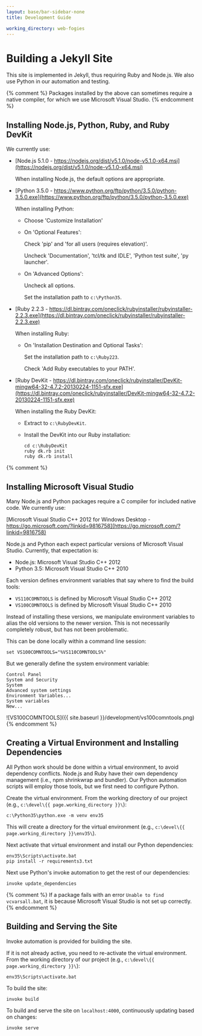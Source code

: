 ```yaml
---
layout: base/bar-sidebar-none
title: Development Guide

working_directory: web-fogies
---
```


# Building a Jekyll Site

This site is implemented in Jekyll, thus requiring Ruby and Node.js. We also use Python in our automation and testing.

{% comment %}
Packages installed by the above can sometimes require a native compiler, for which we use Microsoft Visual Studio.
{% endcomment %}

## Installing Node.js, Python, Ruby, and Ruby DevKit

We currently use:

- [Node.js 5.1.0 - https://nodejs.org/dist/v5.1.0/node-v5.1.0-x64.msi](https://nodejs.org/dist/v5.1.0/node-v5.1.0-x64.msi)

  When installing Node.js, the default options are appropriate.

- [Python 3.5.0 - https://www.python.org/ftp/python/3.5.0/python-3.5.0.exe](https://www.python.org/ftp/python/3.5.0/python-3.5.0.exe)

  When installing Python:

  - Choose 'Customize Installation'
  - On 'Optional Features':

    Check 'pip' and 'for all users (requires elevation)'.

    Uncheck 'Documentation', 'tcl/tk and IDLE', 'Python test suite', 'py launcher'.

  - On 'Advanced Options':
 
    Uncheck all options.
  
    Set the installation path to `c:\Python35`.

- [Ruby 2.2.3 - https://dl.bintray.com/oneclick/rubyinstaller/rubyinstaller-2.2.3.exe](https://dl.bintray.com/oneclick/rubyinstaller/rubyinstaller-2.2.3.exe)

  When installing Ruby:

  - On 'Installation Destination and Optional Tasks':
 
    Set the installation path to `c:\Ruby223`.
  
    Check 'Add Ruby executables to your PATH'.

- [Ruby DevKit - https://dl.bintray.com/oneclick/rubyinstaller/DevKit-mingw64-32-4.7.2-20130224-1151-sfx.exe](https://dl.bintray.com/oneclick/rubyinstaller/DevKit-mingw64-32-4.7.2-20130224-1151-sfx.exe)

  When installing the Ruby DevKit:

  - Extract to `c:\RubyDevKit`.

  - Install the DevKit into our Ruby installation:
  
    ~~~
    cd c:\RubyDevKit
    ruby dk.rb init
    ruby dk.rb install
    ~~~

{% comment %}
## Installing Microsoft Visual Studio

Many Node.js and Python packages require a C compiler for included native code. We currently use:

[Microsoft Visual Studio C++ 2012 for Windows Desktop - https://go.microsoft.com/?linkid=9816758](https://go.microsoft.com/?linkid=9816758)

Node.js and Python each expect particular versions of Microsoft Visual Studio. Currently, that expectation is:

- Node.js: Microsoft Visual Studio C++ 2012
- Python 3.5: Microsoft Visual Studio C++ 2010

Each version defines environment variables that say where to find the build tools:

- `VS110COMNTOOLS` is defined by Microsoft Visual Studio C++ 2012
- `VS100COMNTOOLS` is defined by Microsoft Visual Studio C++ 2010

Instead of installing these versions, we manipulate environment variables to alias the old versions to the newer version. 
This is not necessarily completely robust, but has not been problematic.

This can be done locally within a command line session:

    set VS100COMNTOOLS="%VS110COMNTOOLS%"

But we generally define the system environment variable:

    Control Panel
    System and Security
    System
    Advanced system settings
    Environment Variables...
    System variables
    New...

![VS100COMNTOOLS]({{ site.baseurl }}/development/vs100comntools.png)
{% endcomment %}

## Creating a Virtual Environment and Installing Dependencies

All Python work should be done within a virtual environment, to avoid dependency conflicts.
Node.js and Ruby have their own dependency management (i.e., npm shrinkwrap and bundler).
Our Python automation scripts will employ those tools, but we first need to configure Python.

Create the virtual environment. From the working directory of our project (e.g., `c:\devel\{{ page.working_directory }}\`):

    c:\Python35\python.exe -m venv env35    

This will create a directory for the virtual environment (e.g., `c:\devel\{{ page.working_directory }}\env35\`).

Next activate that virtual environment and install our Python dependencies: 

    env35\Scripts\activate.bat
    pip install -r requirements3.txt

Next use Python's invoke automation to get the rest of our dependencies:

    invoke update_dependencies

{% comment %}
If a package fails with an error `Unable to find vcvarsall.bat`, it is because Microsoft Visual Studio is not set up correctly.
{% endcomment %}

## Building and Serving the Site

Invoke automation is provided for building the site.  

If it is not already active, you need to re-activate the virtual environment.
From the working directory of our project (e.g., `c:\devel\{{ page.working_directory }}\`):

    env35\Scripts\activate.bat

To build the site:
    
    invoke build

To build and serve the site on `localhost:4000`, continuously updating based on changes:

    invoke serve

